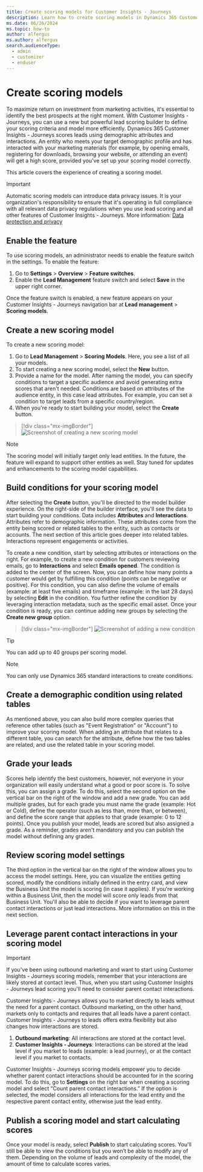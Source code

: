 ```yaml
---
title: Create scoring models for Customer Insights - Journeys
description: Learn how to create scoring models in Dynamics 365 Customer Insights - Journeys.
ms.date: 06/26/2024
ms.topic: how-to
author: alfergus
ms.author: alfergus
search.audienceType: 
  - admin
  - customizer
  - enduser
---
```


# Create scoring models

To maximize return on investment from marketing activities, it's essential to identify the best prospects at the right moment. With Customer Insights - Journeys, you can use a new but powerful lead scoring builder to define your scoring criteria and model more efficiently. Dynamics 365 Customer Insights - Journeys scores leads using demographic attributes and interactions. An entity who meets your target demographic profile and has interacted with your marketing materials (for example, by opening emails, registering for downloads, browsing your website, or attending an event) will get a high score, provided you've set up your scoring model correctly.  

This article covers the experience of creating a scoring model.

> [!IMPORTANT]
> Automatic scoring models can introduce data privacy issues. It is your organization's responsibility to ensure that it's operating in full compliance with all relevant data privacy regulations when you use lead scoring and all other features of Customer Insights - Journeys. More information: [Data protection and privacy](privacy.md)  

## Enable the feature

To use scoring models, an administrator needs to enable the feature switch in the settings. To enable the feature:
1. Go to **Settings** > **Overview** > **Feature switches**.
1. Enable the **Lead Management** feature switch and select **Save** in the upper right corner.

Once the feature switch is enabled, a new feature appears on your Customer Insights - Journeys navigation bar at **Lead management** > **Scoring models**.

## Create a new scoring model

To create a new scoring model:
1. Go to **Lead Management** > **Scoring Models**. Here, you see a list of all your models.
1. To start creating a new scoring model, select the **New** button.
1. Provide a name for the model. After naming the model, you can specify conditions to target a specific audience and avoid generating extra scores that aren't needed. Conditions are based on attributes of the audience entity, in this case lead attributes. For example, you can set a condition to target leads from a specific country/region.
1. When you're ready to start building your model, select the **Create** button.

> [!div class="mx-imgBorder"]
> ![Screenshot of creating a new scoring model](media/real-time-marketing-create-new-scoring-model.png "Screenshot of creating a new scoring model")

> [!NOTE]
> The scoring model will initially target only lead entities. In the future, the feature will expand to support other entities as well. Stay tuned for updates and enhancements to the scoring model capabilities.

## Build conditions for your scoring model

After selecting the **Create** button, you'll be directed to the model builder experience. On the right-side of the builder interface, you'll see the data to start building your conditions. Data includes **Attributes** and **Interactions**. Attributes refer to demographic information. These attributes come from the entity being scored or related tables to the entity, such as contacts or accounts. The next section of this article goes deeper into related tables. Interactions represent engagements or activities.

To create a new condition, start by selecting attributes or interactions on the right. For example, to create a new condition for customers reviewing emails, go to **Interactions** and select **Emails opened**. The condition is added to the center of the screen. Now, you can define how many points a customer would get by fulfilling this condition (points can be negative or positive). For this condition, you can also define the volume of emails (example: at least five emails) and timeframe (example: in the last 28 days) by selecting **Edit** in the condition. You further refine the condition by leveraging interaction metadata, such as the specific email asset. Once your condition is ready, you can continue adding new groups by selecting the **Create new group** option.

> [!div class="mx-imgBorder"]
> ![Screenshot of adding a new condition](media/real-time-marketing-add-new-condition.png "Screenshot of adding a new condition")

> [!TIP]
> You can add up to 40 groups per scoring model.

> [!NOTE]
> You can only use Dynamics 365 standard interactions to create conditions.

## Create a demographic condition using related tables

As mentioned above, you can also build more complex queries that reference other tables (such as "Event Registration" or "Account") to improve your scoring model. When adding an attribute that relates to a different table, you can search for the attribute, define how the two tables are related, and use the related table in your scoring model.

## Grade your leads

Scores help identify the best customers, however, not everyone in your organization will easily understand what a good or poor score is. To solve this, you can assign a grade. To do this, select the second option on the vertical bar on the right of the window and add a new grade. You can add multiple grades, but for each grade you must name the grade (example: Hot or Cold), define the operator (such as less than, more than, or between), and define the score range that applies to that grade (example: 0 to 12 points). Once you publish your model, leads are scored but also assigned a grade. As a reminder, grades aren't mandatory and you can publish the model without defining any grades.


## Review scoring model settings

The third option in the vertical bar on the right of the window allows you to access the model settings. Here, you can visualize the entities getting scored, modify the conditions initially defined in the entry card, and view the Business Unit the model is scoring (in case it applies). If you're working within a Business Unit, then the model will score only leads from that Business Unit. You'll also be able to decide if you want to leverage parent contact interactions or just lead interactions. More information on this in the next section.

## Leverage parent contact interactions in your scoring model

> [!IMPORTANT]
> If you've been using outbound marketing and want to start using Customer Insights - Journeys scoring models, remember that your interactions are likely stored at contact level. Thus, when you start using Customer Insights - Journeys lead scoring you'll need to consider parent contact interactions.

Customer Insights - Journeys allows you to market directly to leads without the need for a parent contact. Outbound marketing, on the other hand, markets only to contacts and requires that all leads have a parent contact. Customer Insights - Journeys to leads offers extra flexibility but also changes how interactions are stored.
1. **Outbound marketing**: All interactions are stored at the contact level.
1. **Customer Insights - Journeys**: Interactions can be stored at the lead level if you market to leads (example: a lead journey), or at the contact level if you market to contacts.

Customer Insights - Journeys scoring models empower you to decide whether parent contact interactions should be accounted for in the scoring model. To do this, go to **Settings** on the right bar when creating a scoring model and select “Count parent contact interactions.” If the option is selected, the model considers all interactions for the lead entity and the respective parent contact entity, otherwise just the lead entity.

## Publish a scoring model and start calculating scores

Once your model is ready, select **Publish** to start calculating scores. You'll still be able to view the conditions but you won’t be able to modify any of them. Depending on the volume of leads and complexity of the model, the amount of time to calculate scores varies.
